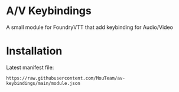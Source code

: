 A/V Keybindings
===============

A small module for FoundryVTT that add keybinding for Audio/Video

Installation
============

Latest manifest file:
```
https://raw.githubusercontent.com/MouTeam/av-keybindings/main/module.json
```
